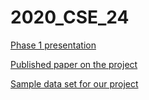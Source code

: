 # 2020_CSE_24

[Phase 1 presentation](https://github.com/Neha-Kunapalli/2020_CSE_24/blob/main/Resources/PHASE1%20.pptx)

[Published paper on the project](https://github.com/Neha-Kunapalli/2020_CSE_24/blob/main/Resources/CSIAMSPID022.pdf)

[Sample data set for our project](https://github.com/Neha-Kunapalli/2020_CSE_24/commit/e4d575121e9cb178e2535b04ad8097c23a4817bc)

